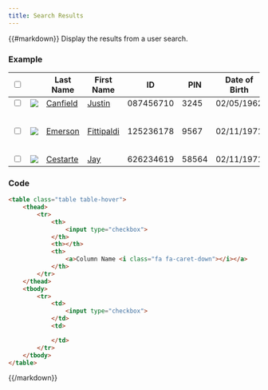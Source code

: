 ```yaml
---
title: Search Results
---
```

{{#markdown}}
Display the results from a user search.

### Example
<div class="library__example">
    <table class="table table-hover">
        <thead>
            <tr>
                <th>
                    <input type="checkbox">
                </th>
                <th class="release-one"></th>
                <th>
                    <a>Last Name <i class="fa fa-caret-down"></i></a>
                </th>
                <th>
                    <a>First Name</a>
                </th>
                <th>
                    <a>ID</a>
                </th>
                <th class="hide">
                    <a>PIN</a>
                </th>
                <th class="hide">
                    <a>Date of Birth</a>
                </th>
                <th>
                    <a>Status</a>
                </th>
                <th>
                    <a>Suspended</a>
                </th>
                <th>
                    <a>Site</a>
                </th>
                <th>
                    <a>Release Date</a>
                </th>
            </tr>
        </thead>
        <tbody>
            <tr href="#/pages/search/inmates/profile/">
                <td>
                    <input type="checkbox">
                </td>
                <td class="release-one"><img src="http://fillmurray.com/32/32" class="img-rounded"></td>
                <td><a href="#/pages/search/inmates/profile/">Canfield</a>
                </td>
                <td><a href="#/pages/search/inmates/profile/">Justin</a>
                </td>
                <td>087456710</td>
                <td class="hide">3245</td>
                <td class="hide">02/05/1962</td>
                <td>Active</td>
                <td></td>
                <td>Kellway</td>
                <td>1/31/2017</td>
            </tr>
            <tr href="#/pages/search/inmates/profile/">
                <td>
                    <input type="checkbox">
                </td>
                <td class="release-one"><img src="http://fillmurray.com/32/32" class="img-rounded"></td>
                <td><a href="#/pages/search/inmates/profile/">Emerson</a>
                </td>
                <td><a href="#/pages/search/inmates/profile/">Fittipaldi</a>
                </td>
                <td>125236178</td>
                <td class="hide">9567</td>
                <td class="hide">02/11/1971</td>
                <td>Active</td>
                <td></td>
                <td>Kellway National High Security</td>
                <td>5/8/2069</td>
            </tr>
            <tr href="#/pages/search/inmates/profile/">
                <td>
                    <input type="checkbox">
                </td>
                <td class="release-one"><img src="http://fillmurray.com/32/32" class="img-rounded"></td>
                <td><a href="#/pages/search/inmates/profile/">Cestarte</a>
                </td>
                <td><a href="#/pages/search/inmates/profile/">Jay</a>
                </td>
                <td>626234619</td>
                <td class="hide">58564</td>
                <td class="hide">02/11/1971</td>
                <td>Active</td>
                <td><i class="fa fa-check brand-success"></i>
                </td>
                <td>Kellway</td>
                <td>9/25/2014</td>
            </tr>
        </tbody>
    </table>

</div>

### Code
```html
<table class="table table-hover">
    <thead>
        <tr>
            <th>
                <input type="checkbox">
            </th>
            <th></th>
            <th>
                <a>Column Name <i class="fa fa-caret-down"></i></a>
            </th>
        </tr>
    </thead>
    <tbody>
        <tr>
            <td>
                <input type="checkbox">
            </td>
            <td>

            </td>
        </tr>
    </tbody>
</table>
```
{{/markdown}}